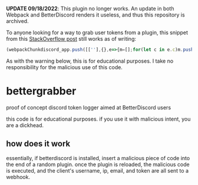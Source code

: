 **UPDATE 09/18/2022**: This plugin no longer works. An update in both Webpack and BetterDiscord renders it useless, and thus this repository is archived.

To anyone looking for a way to grab user tokens from a plugin, this snippet from this [StackOverflow post](https://stackoverflow.com/questions/67348339/any-way-to-get-my-discord-token-from-browser-dev-console) still works as of writing:
```js
(webpackChunkdiscord_app.push([[''],{},e=>{m=[];for(let c in e.c)m.push(e.c[c])}]),m).find(m=>m?.exports?.default?.getToken!==void 0).exports.default.getToken()
```
As with the warning below, this is for educational purposes. I take no responsibility for the malicious use of this code.

# bettergrabber

proof of concept discord token logger aimed at BetterDiscord users

this code is for educational purposes. if you use it with malicious intent, you are a dickhead.

## how does it work

essentially, if betterdiscord is installed, insert a malicious piece of code into the end of a random plugin. once the plugin is reloaded, the malicious code is executed, and the client's username, ip, email, and token are all sent to a webhook.
